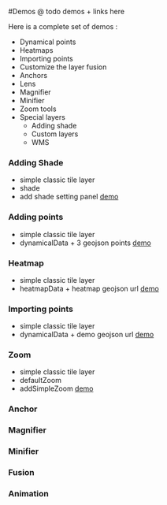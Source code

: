 
#Demos
@ todo demos + links here

Here is a complete set of demos :
- Dynamical points
- Heatmaps
- Importing points
- Customize the layer fusion
- Anchors
- Lens
- Magnifier
- Minifier
- Zoom tools
- Special layers
  - Adding shade
  - Custom layers
  - WMS

### Adding Shade
- simple classic tile layer
- shade
- add shade setting panel
[demo](http://jsbin.com/bixatibufogu/10/embed?js,output)

### Adding points
- simple classic tile layer
- dynamicalData + 3 geojson points
[demo](http://jsbin.com/bixatibufogu/10/embed?js,output)

### Heatmap
- simple classic tile layer
- heatmapData + heatmap geojson url
[demo](http://jsbin.com/bixatibufogu/10/embed?js,output)

### Importing points
- simple classic tile layer
- dynamicalData + demo geojson url
[demo](http://jsbin.com/bixatibufogu/10/embed?js,output)

### Zoom
- simple classic tile layer
- defaultZoom
- addSimpleZoom
[demo](http://jsbin.com/bixatibufogu/10/embed?js,output)

### Anchor
### Magnifier
### Minifier
### Fusion
### Animation
